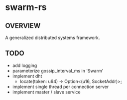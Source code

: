 # swarm-rs
## OVERVIEW
A generalized distributed systems framework.

## TODO
- add logging
- parameterize gossip_interval_ms in 'Swarm'
- implement dht
    - locate(token: u64) -> Option<(u16, SocketAddr)>;
- implement single thread per connection server
- implement master / slave service
